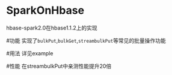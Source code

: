 # SparkOnHbase
hbase-spark2.0在hbase1.1.2上的实现

#功能
实现了`bulkPut`,`bulkGet`,`streambulkPut`等常见的批量操作功能

#用法 
详见example

#性能
在streambulkPut中亲测性能提升20倍
